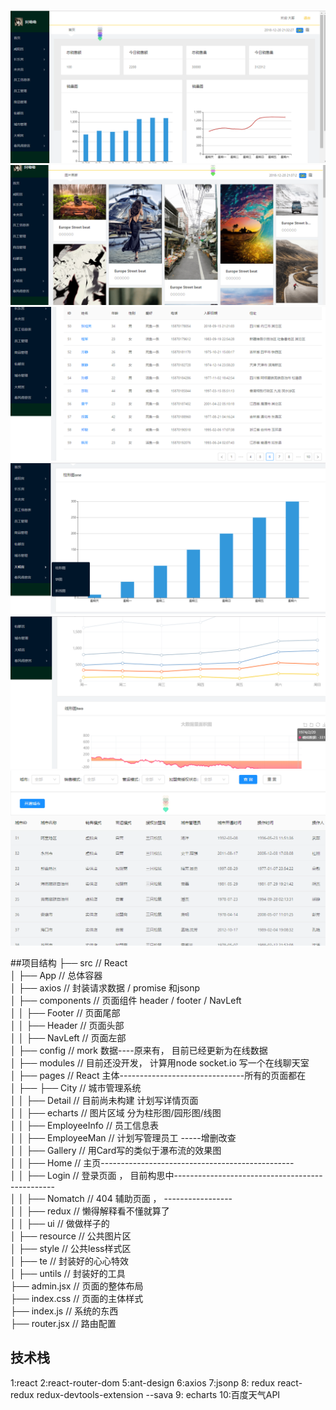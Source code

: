 ![图片](./Proimg/react1.png)
![图片](./Proimg/react2.png)
![图片](./Proimg/react3.png)
![图片](./Proimg/react4.png)
![图片](./Proimg/react5.png)
![图片](./Proimg/react6.png)

##项目结构
├── src                     // React    
│ ├── App                   // 总体容器  
│ ├── axios                 // 封装请求数据 / promise 和jsonp  
│ ├── components            // 页面组件  header / footer / NavLeft  
│ │ ├── Footer              // 页面尾部  
│ │ ├── Header              // 页面头部  
│ │ ├── NavLeft             // 页面左部  
│ ├── config                // mork 数据----原来有， 目前已经更新为在线数据    
│ ├── modules               // 目前还没开发， 计算用node socket.io 写一个在线聊天室                                  
│ ├── pages                 // React 主体-------------------------------所有的页面都在  
│ ├── ├── City              // 城市管理系统  
│ │   ├── Detail            // 目前尚未构建 计划写详情页面    
│ │   ├── echarts           // 图片区域 分为柱形图/园形图/线图  
│ │   ├── EmployeeInfo      // 员工信息表  
│ │   ├── EmployeeMan       // 计划写管理员工  -----增删改查  
│ │   ├── Gallery           // 用Card写的类似于瀑布流的效果图  
│ │   ├── Home              // 主页------------------------------------------------    
│ │   ├── Login             // 登录页面 ， 目前构思中------------------------------------------------   
│ │   ├── Nomatch           // 404 辅助页面 ， -----------------   
│ │   ├── redux             // 懒得解释看不懂就算了  
│ │   ├── ui                // 做做样子的  
│ ├── resource              // 公共图片区  
│ ├── style                 // 公共less样式区  
│ ├── te                    // 封装好的心心特效  
│ ├── untils                // 封装好的工具  
├── admin.jsx               // 页面的整体布局  
├── index.css               // 页面的主体样式  
├── index.js                // 系统的东西  
├── router.jsx              // 路由配置  
## 技术栈

1:react
2:react-router-dom
5:ant-design
6:axios
7:jsonp
8: redux react-redux redux-devtools-extension --sava
9: echarts
10:百度天气API